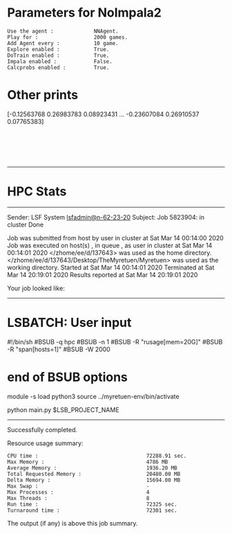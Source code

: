 # Parameters for NoImpala2

    Use the agent :             NNAgent.
    Play for :                  2000 games.
    Add Agent every :           10 game.
    Explore enabled :           True.
    DoTrain enabled :           True.
    Impala enabled :            False.
    Calcprobs enabled :         True.

# Other prints

[-0.12563768  0.26983783  0.08923431 ... -0.23607084  0.26910537
  0.07765383]

 <br /> 
 <br /> 
 <br /> 
 <br />

---------------------------------------------------------------------------------------------------------------------

# HPC Stats


------------------------------------------------------------
Sender: LSF System <lsfadmin@n-62-23-20>
Subject: Job 5823904: <NNAgent5NoImpala2> in cluster <dcc> Done

Job <NNAgent5NoImpala2> was submitted from host <n-62-30-6> by user <s183905> in cluster <dcc> at Sat Mar 14 00:14:00 2020
Job was executed on host(s) <n-62-23-20>, in queue <hpc>, as user <s183905> in cluster <dcc> at Sat Mar 14 00:14:01 2020
</zhome/ee/d/137643> was used as the home directory.
</zhome/ee/d/137643/Desktop/TheMyretuen/Myretuen> was used as the working directory.
Started at Sat Mar 14 00:14:01 2020
Terminated at Sat Mar 14 20:19:01 2020
Results reported at Sat Mar 14 20:19:01 2020

Your job looked like:

------------------------------------------------------------
# LSBATCH: User input
#!/bin/sh
#BSUB -q hpc
#BSUB -n 1
#BSUB -R "rusage[mem=20G]"
#BSUB -R "span[hosts=1]"
#BSUB -W 2000
# end of BSUB options

module -s load python3
source ../myretuen-env/bin/activate

python main.py $LSB_PROJECT_NAME


------------------------------------------------------------

Successfully completed.

Resource usage summary:

    CPU time :                                   72288.91 sec.
    Max Memory :                                 4786 MB
    Average Memory :                             1936.20 MB
    Total Requested Memory :                     20480.00 MB
    Delta Memory :                               15694.00 MB
    Max Swap :                                   -
    Max Processes :                              4
    Max Threads :                                8
    Run time :                                   72325 sec.
    Turnaround time :                            72301 sec.

The output (if any) is above this job summary.

